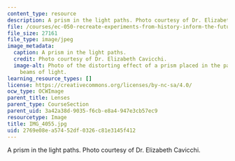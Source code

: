 ```yaml
---
content_type: resource
description: A prism in the light paths. Photo courtesy of Dr. Elizabeth Cavicchi.
file: /courses/ec-050-recreate-experiments-from-history-inform-the-future-from-the-past-galileo-january-iap-2010/2769e08ea57452df0326c81e3145f412_IMG_4055.jpg
file_size: 27161
file_type: image/jpeg
image_metadata:
  caption: A prism in the light paths.
  credit: Photo courtesy of Dr. Elizabeth Cavicchi.
  image-alt: Photo of the distorting effect of a prism placed in the path of the three
    beams of light.
learning_resource_types: []
license: https://creativecommons.org/licenses/by-nc-sa/4.0/
ocw_type: OCWImage
parent_title: Lenses
parent_type: CourseSection
parent_uid: 3a42a38d-9035-f6cb-e8a4-947e3cb57ec9
resourcetype: Image
title: IMG_4055.jpg
uid: 2769e08e-a574-52df-0326-c81e3145f412
---
```

A prism in the light paths. Photo courtesy of Dr. Elizabeth Cavicchi.